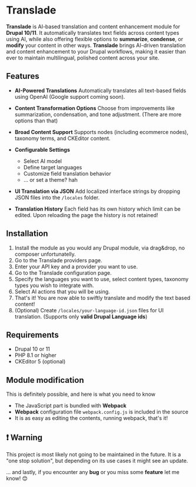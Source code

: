 # Translade

**Translade** is AI-based translation and content enhancement module for **Drupal 10/11**. It automatically translates text fields across content types using AI, while also offering flexible options to **summarize**, **condense**, or **modify** your content in other ways. **Translade** brings AI-driven translation and content enhancement to your Drupal workflows, making it easier than ever to maintain multilingual, polished content across your site.

## Features

- **AI-Powered Translations**
  Automatically translates all text-based fields using OpenAI (Google support coming soon).

- **Content Transformation Options**
  Choose from improvements like summarization, condensation, and tone adjustment. (There are more options than that)

- **Broad Content Support**
  Supports nodes (including ecommerce nodes), taxonomy terms, and CKEditor content.

- **Configurable Settings**
  - Select AI model
  - Define target languages
  - Customize field translation behavior
  - ... or set a theme? hah

- **UI Translation via JSON**
  Add localized interface strings by dropping JSON files into the `/locales` folder.

- **Translation History**
  Each field has its own history which limit can be edited. Upon reloading the page the history is not retained!

## Installation

1. Install the module as you would any Drupal module, via drag&drop, no composer unfortunatelly.
2. Go to the Translade providers page.
3. Enter your API key and a provider you want to use.
4. Go to the Translade configuration page.
5. Specify the languages you want to use, select content types, taxonomy types you wish to integrate with.
6. Select AI actions that you will be using.
7. That's it! You are now able to swiftly translate and modify the text based content!
8. (Optional) Create `/locales/your-language-id.json` files for UI translation. (Supports only **valid Drupal Language ids**)

## Requirements

- Drupal 10 or 11
- PHP 8.1 or higher
- CKEditor 5 (optional)

## Module modification

This is definitely possible, and here is what you need to know

- The JavaScript part is bundled with **Webpack**
- **Webpack** configuration file `webpack.config.js` is included in the source
- It is as easy as editing the contents, running webpack, that's it!

## ❗ Warning

This project is most likely not going to be maintained in the future. It is a "one stop solution", but depending on its use cases it might see an update.

... and lastly, if you encounter any **bug** or you miss some **feature** let me know! 😊

